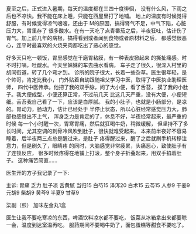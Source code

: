 夏至之后，正式进入暑期，每天的温度都在三四十度徘徊，
没有什么风，下雨之后也不凉快。我不能在床上睡，只能在西屋里打了地铺。
地上的温度有时候觉得舒服，有时候觉得凉气嗖嗖，还由于
M的原因，搞得肾气不足，中气下陷，心脏压力大，胃里存了
很多酸水。在有一天吃了点青番茄之后，半夜狂吐，估计伤了
胃气。加上前几年的病根，搞得看到或者闻到食物或者原材料之后，
都感觉很恶心，连平时最喜欢的火烧夹肉都吃出了恶心的感觉。

好多天只吃一顿饭，胃里感觉在干磨胃粘膜，有一种表皮掀起来
的撕扯痛感。时不时打嗝，吐酸水。今天坐妹妹的车去曲水看病，
车子走了很久，很深入村里的胡同街道，转了几个弯才到。
诊所的院子很大，长着一些杂草。医生很年轻，是个帅哥，肯定比我小，
门外贴着自幼跟随祖父学习中医，取得了中医执业助理医师，
四代中医传承。他把了我的双手脉，问了大小便，看了舌苔，
摸了我的小肚子。我大便成型，小便还算正常，不过前几天
比这几天严重，没有大便，小便短细。舌苔我自己看了一下，应该是白厚腻。
我的小肚子，也就是小肠部分，是凉的。胃动力，肠动力，估计已经处于
半停止状态，所以心脏经常感觉压力大，肺部也感觉出不上气，
浑身乏力是肯定的了，休息不好，半夜经常起来，最严重的时候
每一个小时醒一次，胃寒胃痛，然后就狂喝牛奶，稍微缓解，
但坚持不了多长时间，尤其空调的刺骨冷风吹到肚子，很快就难受起来。
本来前半夜好不容易睡着，后半夜两三点总是醒过来，是肚子
疼得醒过来，醒了之后就刷手机转移注意力，但是刷久了，眼睛疼
的同时，大脑感觉非常疲累，头痛恶心，致使肚子有了连锁反应，
很多时候疼得在地铺上打滚，整个身子折叠起来，用双手掐着肚子。
这种痛苦简直…… 

医生开的方子我记录了一下:

主诉: 胃痛 乏力 肚子凉 舌黄腻
当归15  白芍15  泽泻20  白术15
云苓15  人参9   干姜9   元胡9
柴胡9   黄芩9   半夏9   甘草9

柒副（煎）  加味左金丸1盒

医生让我不要吃寒凉的东西，啤酒饮料凉水都不要吃，
饭菜从冰箱拿出来都要晾一会，温度到达室温再吃。
服药期间不要喝牛奶了，面包蛋糕等甜食不要吃了。

